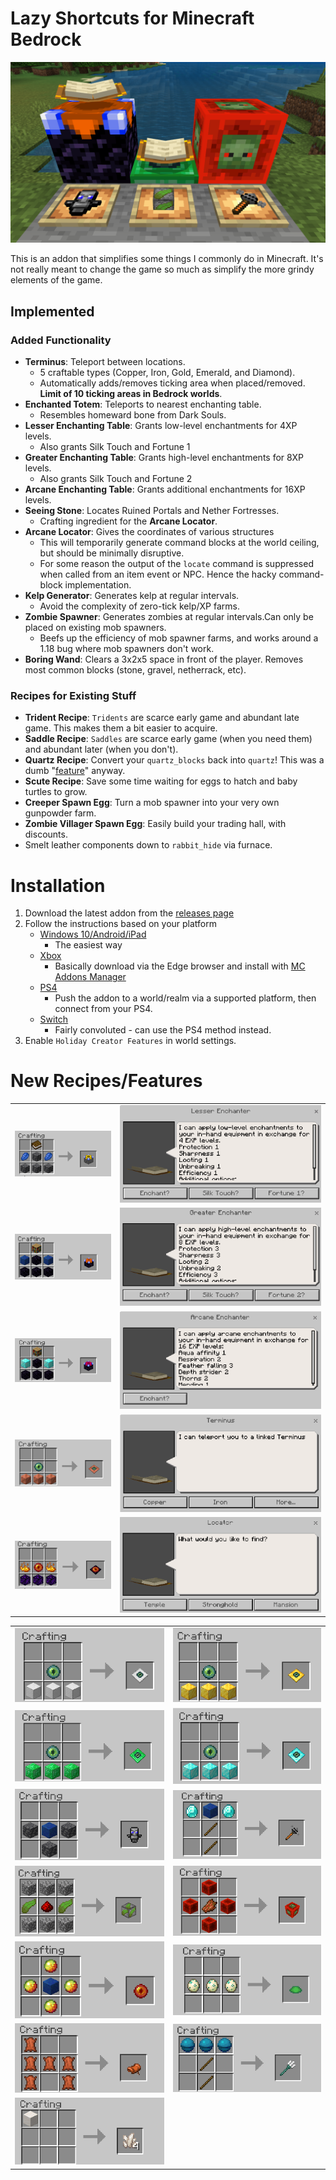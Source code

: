 # Lazy Shortcuts for Minecraft Bedrock
![Alt text](media/logo.png "Logo")

This is an addon that simplifies some things I commonly do in Minecraft.
It's not really meant to change the game so much as simplify the more grindy elements of the game.
## Implemented
### Added Functionality
- **Terminus**: Teleport between locations.
    - 5 craftable types (Copper, Iron, Gold, Emerald, and Diamond).
    - Automatically adds/removes ticking area when placed/removed. **Limit of 10 ticking areas in Bedrock worlds**.
- **Enchanted Totem**: Teleports to nearest enchanting table.
    - Resembles homeward bone from Dark Souls.
- **Lesser Enchanting Table**: Grants low-level enchantments for 4XP levels.
    - Also grants Silk Touch and Fortune 1
- **Greater Enchanting Table**: Grants high-level enchantments for 8XP levels.
    - Also grants Silk Touch and Fortune 2
- **Arcane Enchanting Table**: Grants additional enchantments for 16XP levels.
- **Seeing Stone**: Locates Ruined Portals and Nether Fortresses.
    - Crafting ingredient for the **Arcane Locator**.
- **Arcane Locator**: Gives the coordinates of various structures
    - This will temporarily generate command blocks at the world ceiling, but should be minimally disruptive.
    - For some reason the output of the `locate` command is suppressed when called from an item event or NPC. Hence the hacky command-block implementation.
- **Kelp Generator**: Generates kelp at regular intervals. 
    - Avoid the complexity of zero-tick kelp/XP farms.
- **Zombie Spawner**: Generates zombies at regular intervals.Can only be placed on existing mob spawners.
    - Beefs up the efficiency of mob spawner farms, and works around a 1.18 bug where mob spawners don't work.
- **Boring Wand**: Clears a 3x2x5 space in front of the player. Removes most common blocks (stone, gravel, netherrack, etc).

### Recipes for Existing Stuff
- **Trident Recipe**: `Tridents` are scarce early game and abundant late game. This makes them a bit easier to acquire.
- **Saddle Recipe**: `Saddles` are scarce early game (when you need them) and abundant later (when you don't).
- **Quartz Recipe**: Convert your `quartz_blocks` back into `quartz`! This was a dumb "[feature](https://feedback.minecraft.net/hc/en-us/community/posts/360043032171-Quartz-Block-to-Nether-Quartz)" anyway.
- **Scute Recipe**: Save some time waiting for eggs to hatch and baby turtles to grow.
- **Creeper Spawn Egg**: Turn a mob spawner into your very own gunpowder farm.
- **Zombie Villager Spawn Egg**: Easily build your trading hall, with discounts.
- Smelt leather components down to `rabbit_hide` via furnace.


# Installation
1. Download the latest addon from the [releases page](https://github.com/thebearup/lazy_minecraft_shortcuts/releases)
2. Follow the instructions based on your platform
    - [Windows 10/Android/iPad](https://www.minecraft.net/en-us/addons)
      - The easiest way
    - [Xbox](https://youtu.be/754amkN3dok?t=15)
      - Basically download via the Edge browser and install with [MC Addons Manager](https://www.microsoft.com/en-us/p/mc-addons-manager/9p8r42ntgllt?activetab=pivot:overviewtab)
    - [PS4](https://www.youtube.com/watch?v=BoDSPuH4x_U&ab_channel=AntonyandHarryGames)
      - Push the addon to a world/realm via a supported platform, then connect from your PS4.
    - [Switch](https://gaming.stackexchange.com/questions/384024/how-can-i-add-add-ons-to-my-game-on-the-nintendo-switch)
      - Fairly convoluted - can use the PS4 method instead.
3. Enable `Holiday Creator Features` in world settings.

# New Recipes/Features
|   |   |
|---|---|
|![Alt text](media/lesser_enchanting_recipe.png "Lesser Enchanting Table")|![Alt text](media/lesser_enchanting_dialog.png "Lesser Enchanting Table")|
|![Alt text](media/greater_enchanting_recipe.png "Greater Enchanting Table")|![Alt text](media/greater_enchanting_dialog.png "Greater Enchanting Table")|
|![Alt text](media/arcane_enchanting_recipe.png "Arcane Enchanting Table")|![Alt text](media/arcane_enchanting_dialog.png "Arcane Enchanting Table")|
|![Alt text](media/copper_terminus_recipe.png "Copper Terminus")|![Alt text](media/terminus_dialog.png "Terminus Dialog")|
|![Alt text](media/locator_recipe.png "Arcane Locator")|![Alt text](media/locator_dialog.png "Locator Dialog")|


|   |   |
|---|---|
|![Alt text](media/iron_terminus_recipe.png "Iron Terminus")|![Alt text](media/gold_terminus_recipe.png "Gold Terminus")|
|![Alt text](media/emerald_terminus_recipe.png "Emerald Terminus")|![Alt text](media/diamond_terminus_recipe.png "Diamond Terminus")|
|![Alt text](media/enchanted_totem_recipe.png "Enchanted Totem")|![Alt text](media/boring_wand_recipe.png "Boring Wand")|
|![Alt text](media/kelp_generator_recipe.png "Kelp Generator")|![Alt text](media/zombie_spawner_recipe.png "Zombie Spawner")|
|![Alt text](media/seeing_stone_recipe.png "Seeing Stone")|![Alt text](media/scute_recipe.png "Scute")|
|![Alt text](media/saddle_recipe.png "Saddle")|![Alt text](media/trident.png "Trident")|
|![Alt text](media/quartz_recipe.png "Quartz")||

